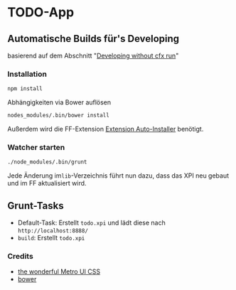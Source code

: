 # TODO-App

## Automatische Builds für's Developing

basierend auf dem Abschnitt "[Developing without cfx run](https://developer.mozilla.org/en-US/Add-ons/SDK/Tutorials/Getting_started)"


### Installation

```sh
npm install
```

Abhängigkeiten via Bower auflösen
```sh
nodes_modules/.bin/bower install
```


Außerdem wird die FF-Extension [Extension Auto-Installer](https://addons.mozilla.org/en-US/firefox/addon/autoinstaller/)
benötigt.

### Watcher starten

```sh
./node_modules/.bin/grunt
```

Jede Änderung im`lib`-Verzeichnis führt nun dazu, dass das XPI neu gebaut und im FF aktualisiert wird.

## Grunt-Tasks

* Default-Task: Erstellt `todo.xpi` und lädt diese nach `http://localhost:8888/`
* `build`: Erstellt `todo.xpi`

### Credits

* [the wonderful Metro UI CSS](http://metroui.org.ua/)
* [bower](http://bower.io/)
